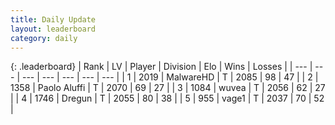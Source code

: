 ```yaml
---
title: Daily Update
layout: leaderboard
category: daily
---
```


{: .leaderboard}
| Rank | LV | Player | Division | Elo | Wins | Losses |
| --- | --- | --- | --- | --- | --- | --- |
| <span data-change="2">1</span> | 2019 | <span title="ID: 261794">MalwareHD</span> | T | <span data-change="24">2085</span> | <span data-change="4">98</span> | <span data-change="0">47</span> |
| <span data-change="-1">2</span> | 1358 | <span title="ID: 512212">Paolo Aluffi</span> | T | <span data-change="-28">2070</span> | <span data-change="6">69</span> | <span data-change="4">27</span> |
| <span data-change="1">3</span> | 1084 | <span title="ID: 740957">wuvea</span> | T | <span data-change="3">2056</span> | <span data-change="6">62</span> | <span data-change="3">27</span> |
| <span data-change="-2">4</span> | 1746 | <span title="ID: 337810">Dregun</span> | T | <span data-change="-8">2055</span> | <span data-change="10">80</span> | <span data-change="6">38</span> |
| <span data-change="0">5</span> | 955 | <span title="ID: 556277">vage1</span> | T | <span data-change="0">2037</span> | <span data-change="0">70</span> | <span data-change="0">52</span> |